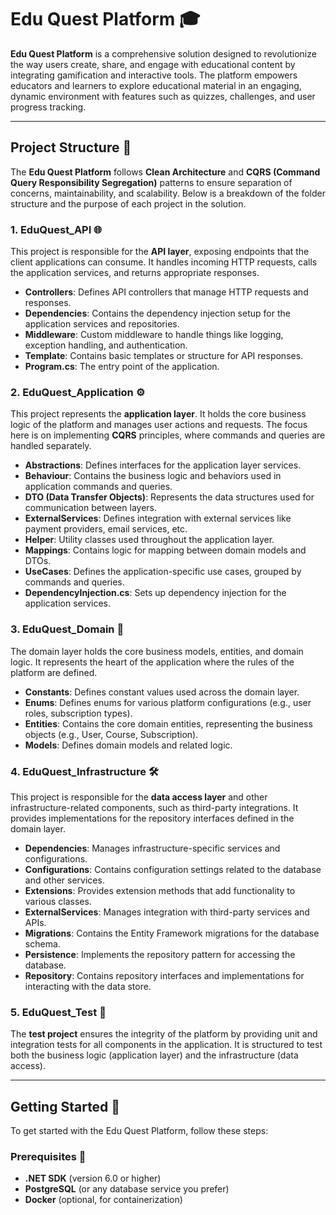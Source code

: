 # Edu Quest Platform 🎓

**Edu Quest Platform** is a comprehensive solution designed to revolutionize the way users create, share, and engage with educational content by integrating gamification and interactive tools. The platform empowers educators and learners to explore educational material in an engaging, dynamic environment with features such as quizzes, challenges, and user progress tracking.

---

## Project Structure 📂

The **Edu Quest Platform** follows **Clean Architecture** and **CQRS (Command Query Responsibility Segregation)** patterns to ensure separation of concerns, maintainability, and scalability. Below is a breakdown of the folder structure and the purpose of each project in the solution.

### 1. **EduQuest_API** 🌐
This project is responsible for the **API layer**, exposing endpoints that the client applications can consume. It handles incoming HTTP requests, calls the application services, and returns appropriate responses.

- **Controllers**: Defines API controllers that manage HTTP requests and responses.
- **Dependencies**: Contains the dependency injection setup for the application services and repositories.
- **Middleware**: Custom middleware to handle things like logging, exception handling, and authentication.
- **Template**: Contains basic templates or structure for API responses.
- **Program.cs**: The entry point of the application.

### 2. **EduQuest_Application** ⚙️
This project represents the **application layer**. It holds the core business logic of the platform and manages user actions and requests. The focus here is on implementing **CQRS** principles, where commands and queries are handled separately.

- **Abstractions**: Defines interfaces for the application layer services.
- **Behaviour**: Contains the business logic and behaviors used in application commands and queries.
- **DTO (Data Transfer Objects)**: Represents the data structures used for communication between layers.
- **ExternalServices**: Defines integration with external services like payment providers, email services, etc.
- **Helper**: Utility classes used throughout the application layer.
- **Mappings**: Contains logic for mapping between domain models and DTOs.
- **UseCases**: Defines the application-specific use cases, grouped by commands and queries.
- **DependencyInjection.cs**: Sets up dependency injection for the application services.

### 3. **EduQuest_Domain** 🏢
The domain layer holds the core business models, entities, and domain logic. It represents the heart of the application where the rules of the platform are defined.

- **Constants**: Defines constant values used across the domain layer.
- **Enums**: Defines enums for various platform configurations (e.g., user roles, subscription types).
- **Entities**: Contains the core domain entities, representing the business objects (e.g., User, Course, Subscription).
- **Models**: Defines domain models and related logic.

### 4. **EduQuest_Infrastructure** 🛠️
This project is responsible for the **data access layer** and other infrastructure-related components, such as third-party integrations. It provides implementations for the repository interfaces defined in the domain layer.

- **Dependencies**: Manages infrastructure-specific services and configurations.
- **Configurations**: Contains configuration settings related to the database and other services.
- **Extensions**: Provides extension methods that add functionality to various classes.
- **ExternalServices**: Manages integration with third-party services and APIs.
- **Migrations**: Contains the Entity Framework migrations for the database schema.
- **Persistence**: Implements the repository pattern for accessing the database.
- **Repository**: Contains repository interfaces and implementations for interacting with the data store.

### 5. **EduQuest_Test** 🔧
The **test project** ensures the integrity of the platform by providing unit and integration tests for all components in the application. It is structured to test both the business logic (application layer) and the infrastructure (data access).

---

## Getting Started 🚀

To get started with the Edu Quest Platform, follow these steps:

### Prerequisites 🔑

- **.NET SDK** (version 6.0 or higher)
- **PostgreSQL** (or any database service you prefer)
- **Docker** (optional, for containerization)
